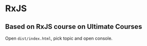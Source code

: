 # RxJS
## Based on RxJS course on Ultimate Courses
Open `dist/index.html`, pick topic and open console.